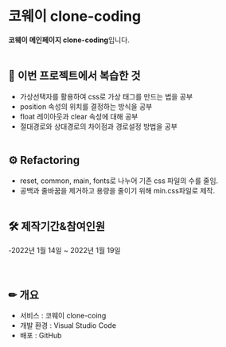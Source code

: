 # 코웨이 clone-coding

**코웨이 메인페이지 clone-coding**입니다.
<br><br>

## 📖 이번 프로젝트에서 복습한 것
- 가상선택자를 활용하여 css로 가상 태그를 만드는 법을 공부
- position 속성의 위치를 결정하는 방식을 공부
- float 레이아웃과 clear 속성에 대해 공부
- 절대경로와 상대경로의 차이점과 경로설정 방법을 공부
<br><br>

## ⚙ Refactoring
- reset, common, main, fonts로 나누어 기존 css 파일의 수를 줄임.
- 공백과 줄바꿈을 제거하고 용량을 줄이기 위해 min.css파일로 제작.
<br><br>

## 🛠 제작기간&참여인원
-2022년 1월 14일 ~ 2022년 1월 19일  
<br><br>

## ✏ 개요
- 서비스 : 코웨이 clone-coing
- 개발 환경 : Visual Studio Code
- 배포 : GitHub
